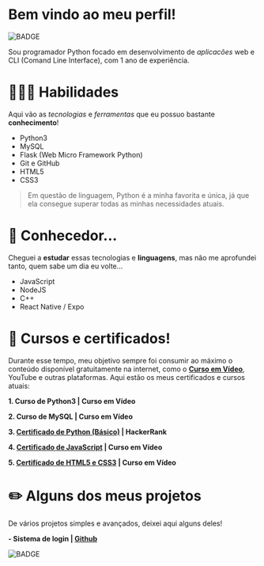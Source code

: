 # **Bem vindo ao meu perfil!**
![BADGE](https://img.shields.io/static/v1?label=python&message=developer&color=red)

Sou programador Python focado em desenvolvimento de *aplicacões* web e CLI (Comand Line Interface), com 1 ano de experiência.

# **👨🏻‍💻 Habilidades**

Aqui vão as *tecnologias* e *ferramentas* que eu possuo bastante **conhecimento**!

- Python3
- MySQL
- Flask (Web Micro Framework Python)
- Git e GitHub
- HTML5
- CSS3
 
> Em questão de linguagem, Python é a minha favorita e única, já que ela consegue superar todas as minhas necessidades atuais.

# **👀 Conhecedor...**

Cheguei a **estudar** essas tecnologias e **linguagens**, mas não me aprofundei tanto, quem sabe um dia eu volte...

- JavaScript
- NodeJS
- C++
- React Native / Expo

# **📔 Cursos e certificados!**

Durante esse tempo, meu objetivo sempre foi consumir ao máximo o conteúdo disponível gratuitamente na internet, como o **[Curso em Vídeo](https://cursoemvideo.com)**, YouTube e outras plataformas. Aqui estão os meus certificados e cursos atuais:

**1. Curso de Python3 | Curso em Vídeo**

**2. Curso de MySQL | Curso em Vídeo**

**3. [Certificado de Python (Básico)](https://www.hackerrank.com/certificates/aa74629e161b) | HackerRank**

**4. [Certificado de JavaScript](https://drive.google.com/file/d/1ske_7xu4N4S12T596z_ATwzThUfjZde_/view?usp=sharing) | Curso em Vídeo**

**5. [Certificado de HTML5 e CSS3](https://drive.google.com/file/d/1snH4kDOHtRA0MM5yX62cX56I87kYaLQz/view?usp=sharing) | Curso em Vídeo**

# **✏️ Alguns dos meus projetos**

De vários projetos simples e avançados, deixei aqui alguns deles!

**- Sistema de login | [Github](https://github.com/jaedsonpys/Sistema-de-Login)**

![BADGE](https://img.shields.io/static/v1?label=status&message=finalizado&color=green)
